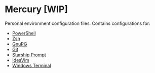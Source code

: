 # Mercury [WIP]

Personal environment configuration files. Contains configurations for:

- [PowerShell][1]
- [Zsh][2]
- [GnuPG][3]
- [Git][4]
- [Starship Prompt][5]
- [IdeaVim][6]
- [Windows Terminal][7]

[1]: https://learn.microsoft.com/powershell/

[2]: https://www.zsh.org/

[3]: https://gnupg.org/

[4]: https://git-scm.com/

[5]: https://starship.rs/

[6]: https://plugins.jetbrains.com/plugin/164-ideavim

[7]: https://apps.microsoft.com/detail/9n0dx20hk701
